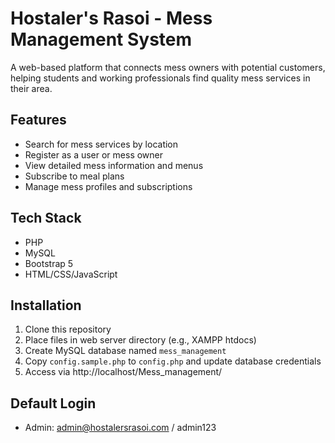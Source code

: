 # Hostaler's Rasoi - Mess Management System

A web-based platform that connects mess owners with potential customers, helping students and working professionals find quality mess services in their area.

## Features

- Search for mess services by location
- Register as a user or mess owner
- View detailed mess information and menus
- Subscribe to meal plans
- Manage mess profiles and subscriptions

## Tech Stack

- PHP
- MySQL
- Bootstrap 5
- HTML/CSS/JavaScript

## Installation

1. Clone this repository
2. Place files in web server directory (e.g., XAMPP htdocs)
3. Create MySQL database named `mess_management`
4. Copy `config.sample.php` to `config.php` and update database credentials
5. Access via http://localhost/Mess_management/

## Default Login
- Admin: admin@hostalersrasoi.com / admin123 